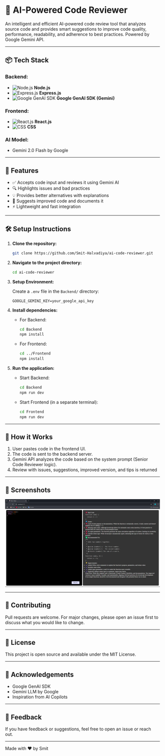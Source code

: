 # 🧠 AI-Powered Code Reviewer

An intelligent and efficient AI-powered code review tool that analyzes source code and provides smart suggestions to improve code quality, performance, readability, and adherence to best practices. Powered by Google Gemini API.

---

## 📦 Tech Stack

### Backend:

- ![Node.js](https://img.icons8.com/color/48/000000/nodejs.png) **Node.js**
- ![Express.js](https://img.icons8.com/color/48/000000/express.png) **Express.js**
- ![Google GenAI SDK](https://img.icons8.com/color/48/000000/google-logo.png) **Google GenAI SDK (Gemini)**

### Frontend:

- ![React.js](https://img.icons8.com/color/48/000000/react-native.png) **React.js**
- ![CSS](https://img.icons8.com/color/48/000000/css3.png) **CSS**

### AI Model:
- Gemini 2.0 Flash by Google

---

## 🚀 Features

- ✅ Accepts code input and reviews it using Gemini AI
- 🔍 Highlights issues and bad practices
- 💡 Provides better alternatives with explanations
- 📝 Suggests improved code and documents it
- ⚡ Lightweight and fast integration

---

## 🛠️ Setup Instructions

1. **Clone the repository:**
    ```bash
    git clone https://github.com/Smit-Halvadiya/ai-code-reviewer.git
    ```

2. **Navigate to the project directory:**
    ```bash
    cd ai-code-reviewer
    ```

3. **Setup Environment:**

   Create a `.env` file in the `Backend/` directory:
    ```env
    GOOGLE_GEMINI_KEY=your_google_api_key
    ```

4. **Install dependencies:**

   - For Backend:
     ```bash
     cd Backend
     npm install
     ```

   - For Frontend:
     ```bash
     cd ../Frontend
     npm install
     ```

5. **Run the application:**

   - Start Backend:
     ```bash
     cd Backend
     npm run dev
     ```

   - Start Frontend (in a separate terminal):
     ```bash
     cd Frontend
     npm run dev
     ```

---

## 🧠 How it Works

1. User pastes code in the frontend UI.
2. The code is sent to the backend server.
3. Gemini API analyzes the code based on the system prompt (Senior Code Reviewer logic).
4. Review with issues, suggestions, improved version, and tips is returned


---

## 📸 Screenshots

![AI Code Reviewer Screenshot](./assets/codeReviewer.png)

---

## 🤝 Contributing

Pull requests are welcome. For major changes, please open an issue first to discuss what you would like to change.

---

## 📄 License

This project is open source and available under the MIT License.

---

## 🙏 Acknowledgements

- Google GenAI SDK
- Gemini LLM by Google
- Inspiration from AI Copilots

---

## 💬 Feedback

If you have feedback or suggestions, feel free to open an issue or reach out.

---

Made with ❤️ by Smit

